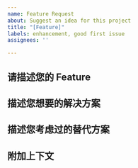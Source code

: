 ```yaml
---
name: Feature Request
about: Suggest an idea for this project
title: "[Feature]"
labels: enhancement, good first issue
assignees: ''

---
```


## 请描述您的 Feature

## 描述您想要的解决方案

## 描述您考虑过的替代方案

## 附加上下文
